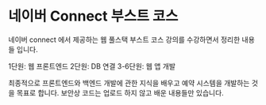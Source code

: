 # 네이버 Connect 부스트 코스

네이버 connect 에서 제공하는 웹 풀스택 부스트 코스 강의를 수강하면서 정리한 내용들 입니다. 

1단원: 웹 프론트엔드 
2단원: DB 연결
3-6단원: 웹 앱 개발

최종적으로 프론트엔드와 백엔드 개발에 관한 지식을 배우고 예약 시스템을 개발하는 것을 목표로 합니다. 
보안상 코드는 업로드 하지 않고 배운 내용들만 있습니다. 
